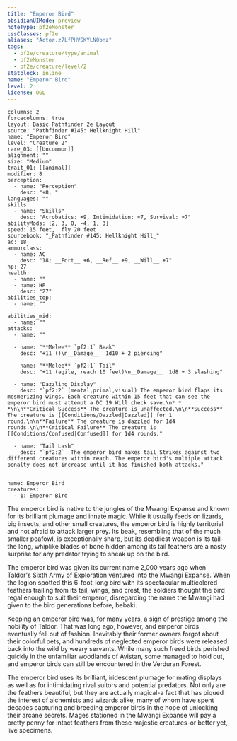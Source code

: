 ```yaml
---
title: "Emperor Bird"
obsidianUIMode: preview
noteType: pf2eMonster
cssClasses: pf2e
aliases: "Actor.z7LfPHVSKYLN0bnz" 
tags:
  - pf2e/creature/type/animal
  - pf2eMonster
  - pf2e/creature/level/2
statblock: inline
name: "Emperor Bird"
level: 2
license: OGL
---
```


```statblock
columns: 2
forcecolumns: true
layout: Basic Pathfinder 2e Layout
source: "Pathfinder #145: Hellknight Hill"
name: "Emperor Bird"
level: "Creature 2"
rare_03: [[Uncommon]]
alignment: ""
size: "Medium"
trait_01: [[animal]]
modifier: 8
perception:
  - name: "Perception"
    desc: "+8; "
languages: ""
skills:
  - name: "Skills"
    desc: "Acrobatics: +9, Intimidation: +7, Survival: +7"
abilityMods: [2, 3, 0, -4, 1, 3]
speed: 15 feet,  fly 20 feet
sourcebook: "_Pathfinder #145: Hellknight Hill_"
ac: 18
armorclass:
  - name: AC
    desc: "18; __Fort__ +6, __Ref__ +9, __Will__ +7"
hp: 27
health:
  - name: ""
  - name: HP
    desc: "27"
abilities_top:
  - name: ""

abilities_mid:
  - name: ""
attacks:
  - name: ""

  - name: "**Melee** `pf2:1` Beak"
    desc: "+11 ()\n__Damage__  1d10 + 2 piercing"

  - name: "**Melee** `pf2:1` Tail"
    desc: "+11 (agile, reach 10 feet)\n__Damage__  1d8 + 3 slashing"

  - name: "Dazzling Display"
    desc: "`pf2:2` (mental,primal,visual) The emperor bird flaps its mesmerizing wings. Each creature within 15 feet that can see the emperor bird must attempt a DC 19 Will check save.\n* * *\n\n**Critical Success** The creature is unaffected.\n\n**Success** The creature is [[Conditions/Dazzled|Dazzled]] for 1 round.\n\n**Failure** The creature is dazzled for 1d4 rounds.\n\n**Critical Failure** The creature is [[Conditions/Confused|Confused]] for 1d4 rounds."

  - name: "Tail Lash"
    desc: "`pf2:2`  The emperor bird makes tail Strikes against two different creatures within reach. The emperor bird's multiple attack penalty does not increase until it has finished both attacks."
 
```

```encounter-table
name: Emperor Bird
creatures:
  - 1: Emperor Bird
```



The emperor bird is native to the jungles of the Mwangi Expanse and known for its brilliant plumage and innate magic. While it usually feeds on lizards, big insects, and other small creatures, the emperor bird is highly territorial and not afraid to attack larger prey. Its beak, resembling that of the much smaller peafowl, is exceptionally sharp, but its deadliest weapon is its tail-the long, whiplike blades of bone hidden among its tail feathers are a nasty surprise for any predator trying to sneak up on the bird.

The emperor bird was given its current name 2,000 years ago when Taldor's Sixth Army of Exploration ventured into the Mwangi Expanse. When the legion spotted this 6-foot-long bird with its spectacular multicolored feathers trailing from its tail, wings, and crest, the soldiers thought the bird regal enough to suit their emperor, disregarding the name the Mwangi had given to the bird generations before, bebaki.

Keeping an emperor bird was, for many years, a sign of prestige among the nobility of Taldor. That was long ago, however, and emperor birds eventually fell out of fashion. Inevitably their former owners forgot about their colorful pets, and hundreds of neglected emperor birds were released back into the wild by weary servants. While many such freed birds perished quickly in the unfamiliar woodlands of Avistan, some managed to hold out, and emperor birds can still be encountered in the Verduran Forest.

The emperor bird uses its brilliant, iridescent plumage for mating displays as well as for intimidating rival suitors and potential predators. Not only are the feathers beautiful, but they are actually magical-a fact that has piqued the interest of alchemists and wizards alike, many of whom have spent decades capturing and breeding emperor birds in the hope of unlocking their arcane secrets. Mages stationed in the Mwangi Expanse will pay a pretty penny for intact feathers from these majestic creatures-or better yet, live specimens.
